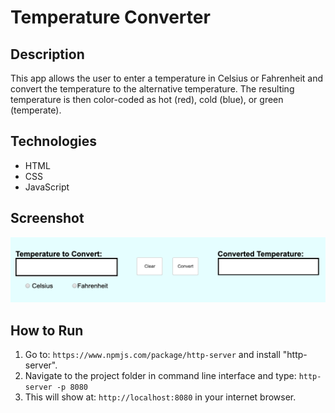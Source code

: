 # Temperature Converter

## Description
This app allows the user to enter a temperature in Celsius or Fahrenheit and convert the temperature to the alternative temperature. The resulting temperature is then color-coded as hot (red), cold (blue), or green (temperate).

## Technologies
-  HTML
-  CSS
-  JavaScript

## Screenshot
![Screenshot of Converter](https://raw.githubusercontent.com/emilykdewitt/temperature-converter/master/screenshot.png)

## How to Run
1. Go to: `https://www.npmjs.com/package/http-server` and install "http-server".  
2. Navigate to the project folder in command line interface and type: `http-server -p 8080`  
3. This will show at: `http://localhost:8080` in your internet browser. 